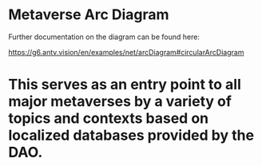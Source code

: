 # Metaverse Arc Diagram
Further documentation on the diagram can be found here: 

https://g6.antv.vision/en/examples/net/arcDiagram#circularArcDiagram

# This serves as an entry point to all major metaverses by a variety of topics and contexts based on localized databases provided by the DAO. 
